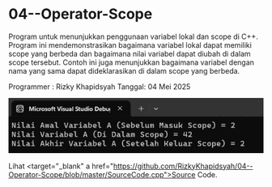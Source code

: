 # 04--Operator-Scope

Program untuk menunjukkan penggunaan variabel lokal dan scope di C++.
Program ini mendemonstrasikan bagaimana variabel lokal dapat memiliki scope yang berbeda
dan bagaimana nilai variabel dapat diubah di dalam scope tersebut.
Contoh ini juga menunjukkan bagaimana variabel dengan nama yang sama dapat dideklarasikan di dalam scope yang berbeda.

Programmer : Rizky Khapidsyah
Tanggal: 04 Mei 2025

<img src="https://github.com/RizkyKhapidsyah/04--Operator-Scope/blob/master/hasil/SC.png">

Lihat <target="_blank" a href="https://github.com/RizkyKhapidsyah/04--Operator-Scope/blob/master/SourceCode.cpp">Source Code.</a>
